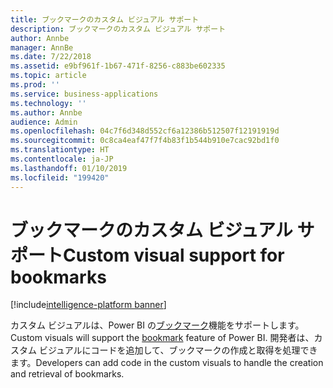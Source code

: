 ```yaml
---
title: ブックマークのカスタム ビジュアル サポート
description: ブックマークのカスタム ビジュアル サポート
author: Annbe
manager: AnnBe
ms.date: 7/22/2018
ms.assetid: e9bf961f-1b67-471f-8256-c883be602335
ms.topic: article
ms.prod: ''
ms.service: business-applications
ms.technology: ''
ms.author: Annbe
audience: Admin
ms.openlocfilehash: 04c7f6d348d552cf6a12386b512507f12191919d
ms.sourcegitcommit: 0c8ca4eaf47f7f4b83f1b544b910e7cac92bd1f0
ms.translationtype: HT
ms.contentlocale: ja-JP
ms.lasthandoff: 01/10/2019
ms.locfileid: "199420"
---
```

# <a name="custom-visual-support-for-bookmarks"></a><span data-ttu-id="f1b5e-103">ブックマークのカスタム ビジュアル サポート</span><span class="sxs-lookup"><span data-stu-id="f1b5e-103">Custom visual support for bookmarks</span></span>

[!include[intelligence-platform banner](../../includes/intelligence-platform.md)]



<span data-ttu-id="f1b5e-104">カスタム ビジュアルは、Power BI の[ブックマーク](https://docs.microsoft.com/power-bi/desktop-bookmarks)機能をサポートします。</span><span class="sxs-lookup"><span data-stu-id="f1b5e-104">Custom visuals will support the [bookmark](https://docs.microsoft.com/power-bi/desktop-bookmarks) feature of Power BI.</span></span> <span data-ttu-id="f1b5e-105">開発者は、カスタム ビジュアルにコードを追加して、ブックマークの作成と取得を処理できます。</span><span class="sxs-lookup"><span data-stu-id="f1b5e-105">Developers can add code in the custom visuals to handle the creation and retrieval of bookmarks.</span></span>
